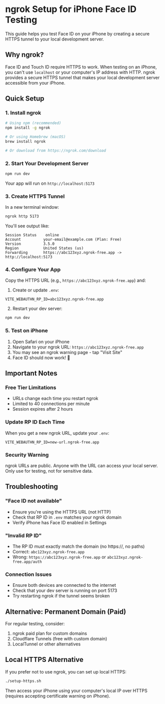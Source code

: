 # ngrok Setup for iPhone Face ID Testing

This guide helps you test Face ID on your iPhone by creating a secure HTTPS tunnel to your local development server.

## Why ngrok?

Face ID and Touch ID require HTTPS to work. When testing on an iPhone, you can't use `localhost` or your computer's IP address with HTTP. ngrok provides a secure HTTPS tunnel that makes your local development server accessible from your iPhone.

## Quick Setup

### 1. Install ngrok

```bash
# Using npm (recommended)
npm install -g ngrok

# Or using Homebrew (macOS)
brew install ngrok

# Or download from https://ngrok.com/download
```

### 2. Start Your Development Server

```bash
npm run dev
```

Your app will run on `http://localhost:5173`

### 3. Create HTTPS Tunnel

In a new terminal window:

```bash
ngrok http 5173
```

You'll see output like:
```
Session Status    online
Account          your-email@example.com (Plan: Free)
Version          3.5.0
Region           United States (us)
Forwarding       https://abc123xyz.ngrok-free.app -> http://localhost:5173
```

### 4. Configure Your App

Copy the HTTPS URL (e.g., `https://abc123xyz.ngrok-free.app`) and:

1. Create or update `.env`:
```env
VITE_WEBAUTHN_RP_ID=abc123xyz.ngrok-free.app
```

2. Restart your dev server:
```bash
npm run dev
```

### 5. Test on iPhone

1. Open Safari on your iPhone
2. Navigate to your ngrok URL: `https://abc123xyz.ngrok-free.app`
3. You may see an ngrok warning page - tap "Visit Site"
4. Face ID should now work! 🎉

## Important Notes

### Free Tier Limitations
- URLs change each time you restart ngrok
- Limited to 40 connections per minute
- Session expires after 2 hours

### Update RP ID Each Time
When you get a new ngrok URL, update your `.env`:
```env
VITE_WEBAUTHN_RP_ID=new-url.ngrok-free.app
```

### Security Warning
ngrok URLs are public. Anyone with the URL can access your local server. Only use for testing, not for sensitive data.

## Troubleshooting

### "Face ID not available"
- Ensure you're using the HTTPS URL (not HTTP)
- Check that RP ID in `.env` matches your ngrok domain
- Verify iPhone has Face ID enabled in Settings

### "Invalid RP ID"
- The RP ID must exactly match the domain (no https://, no paths)
- Correct: `abc123xyz.ngrok-free.app`
- Wrong: `https://abc123xyz.ngrok-free.app` or `abc123xyz.ngrok-free.app/auth`

### Connection Issues
- Ensure both devices are connected to the internet
- Check that your dev server is running on port 5173
- Try restarting ngrok if the tunnel seems broken

## Alternative: Permanent Domain (Paid)

For regular testing, consider:
1. ngrok paid plan for custom domains
2. Cloudflare Tunnels (free with custom domain)
3. LocalTunnel or other alternatives

## Local HTTPS Alternative

If you prefer not to use ngrok, you can set up local HTTPS:
```bash
./setup-https.sh
```

Then access your iPhone using your computer's local IP over HTTPS (requires accepting certificate warning on iPhone).